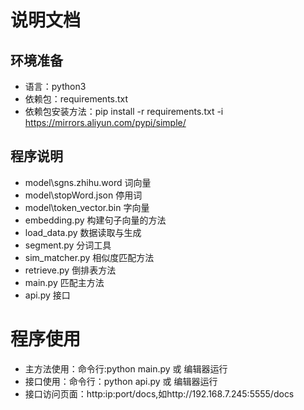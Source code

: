 # 说明文档
## 环境准备
- 语言：python3 
- 依赖包：requirements.txt  
- 依赖包安装方法：pip install -r requirements.txt -i https://mirrors.aliyun.com/pypi/simple/
## 程序说明
* model\sgns.zhihu.word 词向量
* model\stopWord.json 停用词
* model\token_vector.bin 字向量
* embedding.py 构建句子向量的方法
* load_data.py 数据读取与生成
* segment.py  分词工具
* sim_matcher.py 相似度匹配方法
* retrieve.py 倒排表方法
* main.py 匹配主方法
* api.py  接口
# 程序使用
* 主方法使用：命令行:python main.py 或 编辑器运行
* 接口使用：命令行：python api.py 或 编辑器运行
* 接口访问页面：http:ip:port/docs,如http://192.168.7.245:5555/docs

